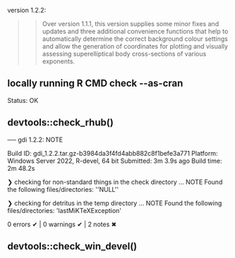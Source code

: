 version 1.2.2:
>>Over version 1.1.1, this version supplies some minor fixes and updates and three additional convenience functions that help to automatically determine the correct background colour settings and allow the generation of coordinates for plotting and visually assessing superelliptical body cross-sections of various exponents.

## locally running R CMD check --as-cran
Status: OK


## devtools::check_rhub()
── gdi 1.2.2: NOTE

  Build ID:   gdi_1.2.2.tar.gz-b3984da3f4fd4abb882c8f1befe3a771
  Platform:   Windows Server 2022, R-devel, 64 bit
  Submitted:  3m 3.9s ago
  Build time: 2m 48.2s

❯ checking for non-standard things in the check directory ... NOTE
  Found the following files/directories:
    ''NULL''

❯ checking for detritus in the temp directory ... NOTE
  Found the following files/directories:
    'lastMiKTeXException'

0 errors ✔ | 0 warnings ✔ | 2 notes ✖



## devtools::check_win_devel()

